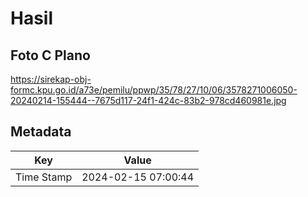 # Hasil

## Foto C Plano

https://sirekap-obj-formc.kpu.go.id/a73e/pemilu/ppwp/35/78/27/10/06/3578271006050-20240214-155444--7675d117-24f1-424c-83b2-978cd460981e.jpg


## Metadata

| Key        | Value               |
| ---------- | ------------------- |
| Time Stamp | 2024-02-15 07:00:44 |



